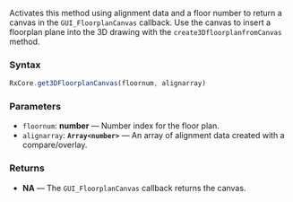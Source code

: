 Activates this method using alignment data and a floor number to return a canvas in the `GUI_FloorplanCanvas` callback. Use the canvas to insert a floorplan plane into the 3D drawing with the `create3DfloorplanfromCanvas` method.

### Syntax

```typescript
RxCore.get3DFloorplanCanvas(floornum, alignarray)
```

### Parameters

- `floornum`: **number** — Number index for the floor plan.
- `alignarray`: **`Array<number>`** — An array of alignment data created with a compare/overlay.

### Returns

- **NA** — The `GUI_FloorplanCanvas` callback returns the canvas.